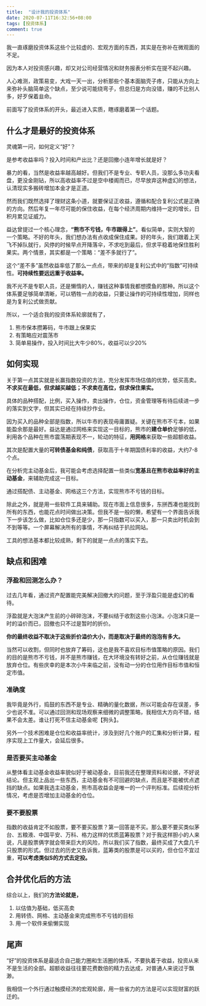 ```yaml
---
title:  "设计我的投资体系"
date: 2020-07-11T16:32:56+08:00
tags: [投资体系]
comment: true
---
```


我一直琢磨投资体系这些个比较虚的、宏观方面的东西，其实是在弥补在微观面的不足。

因为本人对投资感兴趣，却又对公司经营情况和财务报表分析实在提不起兴趣。

人心难测，政策易变，大戏一天一出，分析那些个基本面脑壳子疼，只能从方向上来弥补头脑简单这个缺点，至少说可能绕弯子，但总归是方向没错，赚的不比别人多，好歹保着韭命。

前面写了投资体系的开头，最近进入实质，瞎琢磨着第一个话题。

## 什么才是最好的投资体系

灵魂第一问，如何定义“好”？

是参考收益率吗？投入时间和产出比？还是回撤小连年增长就是好？

暴力的看，当然是收益率越高越好。但我们不是专业、专职人员，没那么多功夫看盘，更没金刚钻，所以高收益率不过是空中楼阁而已，尽早放弃这种虚幻的想法，认清现实多搬砖增加本金才是正道。

然而我们既然选择了理财这条小道，就要保证正收益，遵循和配合复利公式是正确的方向。然后年复一年尽可能的保住收益，在每个经济周期内维持一定的增长，日积月累见证威力。

益达曾提过一个核心理念，**“熊市不亏钱，牛市跟得上”**。看似简单，实则大智的一个策略。不好的年头，我们想办法有点收成保住成果。好的年头，我们跟着上天飞不掉队就行，风停的时候早点开降落伞，不求吃到最后，但求平稳着地保住胜利果实。两个情景，其实都是一个策略：“差不多就行了”。

这个“差不多”虽然收益率低了那么一点点，带来的却是复利公式中的“指数”可持续性。**可持续性要远远重于收益率。**

我不光不是专职人员，还是懒惰的人，赚钱这种事情我都想摸鱼的那种。所以这个体系要足够简单清晰，可以牺牲一点的收益，只要让操作的可持续性增加，同样也是为复利公式做贡献。

所以，一个适合我的投资体系轮廓就有了，

1. 熊市保本攒筹码，牛市跟上保果实
1. 有策略应对震荡市
1. 简单易操作，投入时间比大牛少80%，收益可以少20%

## 如何实现

关于第一点其实就是长赢指数投资的方法，充分发挥市场估值的优势，低买高卖。**不求买在最低，但求越买越低；不求卖在高位，但求保住果实。**

具体的品种搭配，比例，买入操作，卖出操作，仓位，资金管理等有待后续进一步的落实到文字，但其实已经在持续抄作业。

因为买入的品种全部是指数，所以牛市的表现毋庸置疑。关键在熊市不亏本，如果能盈余那是最好。益达是通过网格来实现这一目标的，熊市的**建仓单价**足够的低，利用各个品种在熊市震荡期表现不一，轮动的特征，**用网格**来获取一些超额收益。

其次是配置大量的**可转债基金和纯债**，获取高于十年期国债利率的收益，大约7-8个点。

在分析完主动基金后，我可能会考虑选择配置一些类似**宽基且在熊市收益率好的主动基金**，来辅助完成这一目标。

通过搭配债、主动基金、网格这三个方法，实现熊市不亏钱的目标。

除此之外，就是用一些软件工具来辅助。现在市面上信息很多，东拼西凑也能找到所有的东西，也能花点时间做出决策。但我不是一般的懒，希望有一个界面告诉我下一步该怎么做，比如仓位多还是少，那一只指数可以买入，那一只卖出时机会到不到等等。一个屏幕解决所有的事情，不再纠结于扒拉网站。

工具的想法基本都比较成熟，剩下的就是一点点的落实下去。

## 缺点和困难

### 浮盈和回测怎么办？

过去几年看，通过资产配置能完美解决回撤大的问题，至于浮盈只能是虚幻的看待。

浮盈就是大泡沫产生前的小碎碎泡沫，不要纠结于收割这些小泡沫。小泡沫只是一时的溢价而已，回撤也只不过是暂时的折价。

**你的最终收益不取决于这些折价溢价大小，而是取决于最终的泡泡有多大。**

当然可以收割，但同时也放弃了筹码，这也是我不喜欢目标市值策略的原因。我们的目的是熊市不亏钱，并不是熊市赚钱，在大环境没有转好之前，从仓位赚钱就是放弃仓位。有些庆幸的是本次小牛来临之前，没有动一分的仓位用作目标市值和恒定市值。

### 准确度
我毕竟是外行，捣鼓的东西不是专业、精确的量化数据，所以可能会存在误差，多少也说不准。可以通过回测和现场观察来细微的调整策略，我相信大方向不错，结果不会太差。谁让打死不信主动基金呢【狗头】。

另外一个技术困难是仓位和收益率统计，涉及到好几个账户的汇集和分析计算，程序实现上工作量大，会延后很多。

### 是否要买主动基金
从整体看主动基金收益率貌似好于被动基金，目前我还在整理资料和论据，不好说结论。但主观上品出一些东西，主动基金有不可回避的缺点，而且是不能被优点遮挡的缺点。如果我选主动基金，熊市高收益会是唯一的一个评判标准。后续视分析情况，考虑是否增加主动基金的仓位。

### 要不要股票
指数的收益肯定不如股票，要不要买股票？第一回答是不买。那么要不要买类似茅台、五粮液、中国平安、万科、格力这样的优质蓝筹股票？对于我这样胆小的人来说，凡是股票俩字就会带来巨大的风险，所以我们买了指数，最终买成了大盘几千只股票的形式。但过去的历史又告诉我，蓝筹类的股票是可以买的，但仓位不宜过重，**可以考虑类似S的方式去定投。**

## 合并优化后的方法

综合以上，我们的**方法论就是，**

1. 以估值为基础，低买高卖
1. 用转债、网格、主动基金来完成熊市不亏钱的目标
1. 用一个软件来偷懒实现

## 尾声

“好”的投资体系是最适合自己能力圈和生活圈的体系，不要执着于收益，投资从来不是生活的全部。超额收益往往要花费数倍的精力去达成，对普通人来说过于飘渺。

我相信一个外行通过触摸经济的宏观轮廓，用一些省力的方法是可以实现财富的跃迁的。

